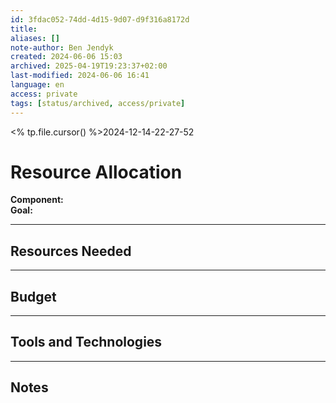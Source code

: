 ```yaml
---
id: 3fdac052-74dd-4d15-9d07-d9f316a8172d
title:
aliases: []
note-author: Ben Jendyk
created: 2024-06-06 15:03
archived: 2025-04-19T19:23:37+02:00
last-modified: 2024-06-06 16:41
language: en
access: private
tags: [status/archived, access/private]
---
```


<% tp.file.cursor() %>2024-12-14-22-27-52

# Resource Allocation

**Component:**  
**Goal:**

--- 

## Resources Needed

--- 

## Budget

--- 

## Tools and Technologies

--- 

## Notes
